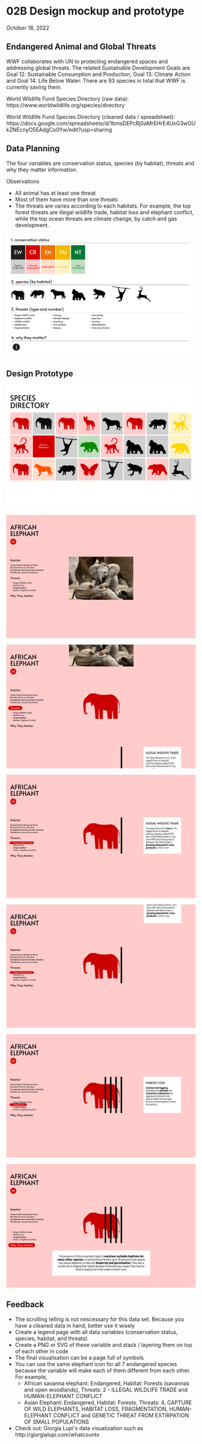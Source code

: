 # 02B Design mockup and prototype

<p>October 18, 2022</p>

## Endangered Animal and Global Threats

<p>WWF collaborates with UN to protecting endangered spaces and addressing global threats. The related Sustainable Development Goals are Goal 12: Sustainable Consumption and Production, Goal 13: Climate Action and Goal 14: Life Below Water. There are 93 species in total that WWF is currently saving them. </p>

<p>World Wildlife Fund Species Directory (raw data): https://www.worldwildlife.org/species/directory</p>
<p>World Wildlife Fund Species Directory (cleaned data / spreadsheet): https://docs.google.com/spreadsheets/d/1bmsDEPcRj0aMrEHrE4UxG3wOUkZNEcnyO5EAdgCo0Yw/edit?usp=sharing
  
## Data Planning

The four variables are conservation status, species (by habitat), threats and why they matter information. 

Observations
<ul>
<li>All animal has at least one threat</li>
<li>Most of them have more than one threats</li>
<li>The threats are varies according to each habitats. For example, the top forest threats are illegal wildlife trade, habitat loss and elephant conflict, while the top ocean threats are climate change, by catch and gas development.</li>
</ul>

![image](00.jpg)

## Design Prototype

![image](01.jpg)

![image](02.jpg)

![image](03.jpg)

![image](04.jpg)

![image](05.jpg)

![image](06.jpg)

![image](07.jpg)

## Feedback

<ul>
<li>The scrolling telling is not nescessary for this data set. Because you have a cleaned data in hand, better use it wisely</li>
<li>Create a legend page with all data variables (conservation status, species, habitat, and threats)</li>
<li>Create a PNG or SVG of these variable and stack / layering them on top of each other in code</li>
<li>The final visualisation can be a page full of symbols</li>
<li>You can use the same elephant icon for all 7 endangered species because the variable will make each of them different from each other. For example,
<ul>
<li>African savanna elephant: Endangered, Habitat: Forests (savannas and open woodlands), Threats: 2 - ILLEGAL WILDLIFE TRADE and	HUMAN-ELEPHANT CONFLICT</li>
<li>Asian Elephant: Endangered, Habitat: Forests, Threats: 4, CAPTURE OF WILD ELEPHANTS,	HABITAT LOSS,	FRAGMENTATION,	HUMAN-ELEPHANT CONFLICT and	GENETIC THREAT FROM EXTIRPATION OF SMALL POPULATIONS</li>
</ul>
<li> Check out: Giorgia Lupi's data visualization such as http://giorgialupi.com/whatcounts
</ul>
